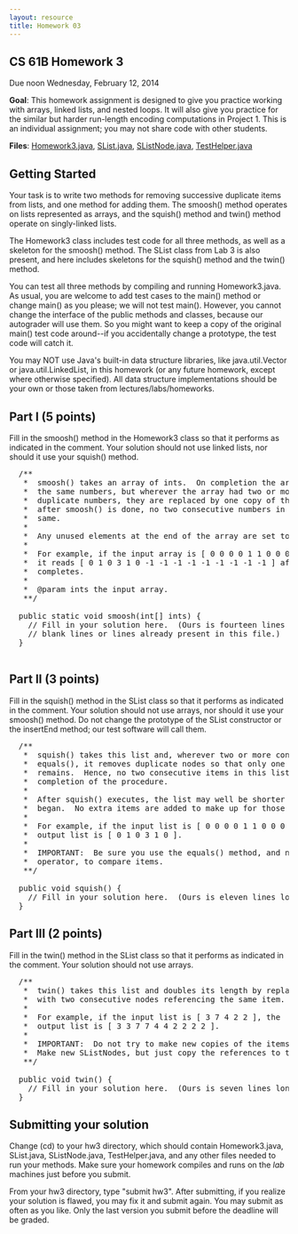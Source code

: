 ```yaml
---
layout: resource
title: Homework 03
---
```

CS 61B  Homework 3
------------------
Due noon Wednesday, February 12, 2014

**Goal**: This homework assignment is designed to give you practice working with arrays,
linked lists, and nested loops.  It will also give you practice for the similar
but harder run-length encoding computations in Project 1.  This is an
individual assignment; you may not share code with other students.

**Files**: <a href="Homework3.java">Homework3.java</a>, <a href="SList.java">SList.java</a>, <a href="SListNode.java">SListNode.java</a>, <a href="TestHelper.java">TestHelper.java</a>

Getting Started
---------------

Your task is to write two methods for removing successive duplicate items from
lists, and one method for adding them.  The smoosh() method operates on lists
represented as arrays, and the squish() method and twin() method operate on
singly-linked lists.

The Homework3 class includes test code for all three methods, as well as a
skeleton for the smoosh() method.  The SList class from Lab 3 is also present,
and here includes skeletons for the squish() method and the twin() method.

You can test all three methods by compiling and running Homework3.java.  As
usual, you are welcome to add test cases to the main() method or change main()
as you please; we will not test main().  However, you cannot change the
interface of the public methods and classes, because our autograder will use
them.  So you might want to keep a copy of the original main() test code
around--if you accidentally change a prototype, the test code will catch it.

You may NOT use Java's built-in data structure libraries, like java.util.Vector
or java.util.LinkedList, in this homework (or any future homework, except where
otherwise specified).  All data structure implementations should be your own or
those taken from lectures/labs/homeworks.

Part I  (5 points)
------------------
Fill in the smoosh() method in the Homework3 class so that it performs as
indicated in the comment.  Your solution should not use linked lists, nor
should it use your squish() method.

<pre>
  /**
   *  smoosh() takes an array of ints.  On completion the array contains
   *  the same numbers, but wherever the array had two or more consecutive
   *  duplicate numbers, they are replaced by one copy of the number.  Hence,
   *  after smoosh() is done, no two consecutive numbers in the array are the
   *  same.
   *
   *  Any unused elements at the end of the array are set to -1.
   *
   *  For example, if the input array is [ 0 0 0 0 1 1 0 0 0 3 3 3 1 1 0 ],
   *  it reads [ 0 1 0 3 1 0 -1 -1 -1 -1 -1 -1 -1 -1 -1 ] after smoosh()
   *  completes.
   *
   *  @param ints the input array.
   **/

  public static void smoosh(int[] ints) {
    // Fill in your solution here.  (Ours is fourteen lines long, not counting
    // blank lines or lines already present in this file.)
  }

</pre>

Part II  (3 points)
-------------------
Fill in the squish() method in the SList class so that it performs as indicated
in the comment.  Your solution should not use arrays, nor should it use your
smoosh() method.  Do not change the prototype of the SList constructor or the
insertEnd method; our test software will call them.

<pre>
  /**
   *  squish() takes this list and, wherever two or more consecutive items are
   *  equals(), it removes duplicate nodes so that only one consecutive copy
   *  remains.  Hence, no two consecutive items in this list are equals() upon
   *  completion of the procedure.
   *
   *  After squish() executes, the list may well be shorter than when squish()
   *  began.  No extra items are added to make up for those removed.
   *
   *  For example, if the input list is [ 0 0 0 0 1 1 0 0 0 3 3 3 1 1 0 ], the
   *  output list is [ 0 1 0 3 1 0 ].
   *
   *  IMPORTANT:  Be sure you use the equals() method, and not the "=="
   *  operator, to compare items.
   **/

  public void squish() {
    // Fill in your solution here.  (Ours is eleven lines long.)
  }
</pre>

Part III  (2 points)
--------------------
Fill in the twin() method in the SList class so that it performs as indicated
in the comment.  Your solution should not use arrays.

<pre>
  /**
   *  twin() takes this list and doubles its length by replacing each node
   *  with two consecutive nodes referencing the same item.
   *
   *  For example, if the input list is [ 3 7 4 2 2 ], the
   *  output list is [ 3 3 7 7 4 4 2 2 2 2 ].
   *
   *  IMPORTANT:  Do not try to make new copies of the items themselves.
   *  Make new SListNodes, but just copy the references to the items.
   **/

  public void twin() {
    // Fill in your solution here.  (Ours is seven lines long.)
  }
</pre>

Submitting your solution
------------------------
Change (cd) to your hw3 directory, which should contain Homework3.java,
SList.java, SListNode.java, TestHelper.java, and any other files needed to run
your methods.  Make sure your homework compiles and runs on the _lab_ machines
just before you submit.

From your hw3 directory, type "submit hw3".  After submitting, if you realize
your solution is flawed, you may fix it and submit again.  You may submit as
often as you like.  Only the last version you submit before the deadline will
be graded.

